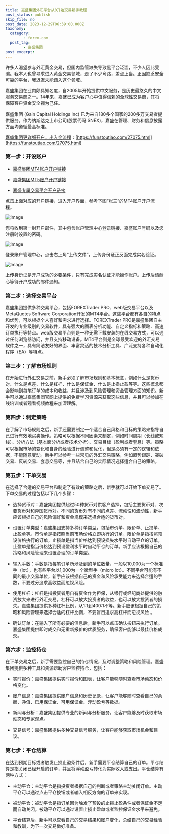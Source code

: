 ```yaml
---
title: 嘉盛集团外汇平台从0开始交易新手教程
post_status: publish
skip_file: no
post_date: 2023-12-29T06:39:00.000Z
taxonomy:
  category:
        - forex-com
  post_tag:
        - 嘉盛集团
post_excerpt: 
---
```

许多人渴望参与外汇黄金交易，但国内监管缺失导致黑平台泛滥，不少人因此受骗。我本人也曾寻求进入黄金交易领域，走了不少弯路，差点上当。正因缺乏安全可靠的平台，我迟迟未能踏入这个领域。

嘉盛集团在业内颇具知名度，自2005年开始提供中文服务，是历史最悠久的中文服务交易商之一。14年来，嘉盛已成为客户心中值得信赖的全球性交易商，其将保障客户资金安全视为己任。

嘉盛集团 (Gain Capital Holdings Inc) 已为来自180多个国家的200多万交易者提供服务。作为纳斯达克上市公司(股票代码:SNEX)，嘉盛在管理、财务和信息披露方面均遵循最高标准。

[嘉盛集团更详细开户，出入金流程](https://funstoutiao.com/27075.html)：[https://funstoutiao.com/27075.html](https://funstoutiao.com/27075.html)

### 第一步：开设账户

* [嘉盛集团MT4账户开户链接](https://s.ssgg.net/jsmt4)

* [嘉盛集团MT5账户开户链接](https://s.ssgg.net/jsmt5)

* [嘉盛专属交易平台开户链接](https://s.ssgg.net/js)

点击上面对应的开户链接，进入开户界面，参考下图“张三”的MT4账户开户流程。

![Image](https://prod-files-secure.s3.us-west-2.amazonaws.com/39ed1227-6d7d-4570-be36-9ccd4a2c4241/7a167aea-686b-400d-af59-4e18eb607a40/640.png?X-Amz-Algorithm=AWS4-HMAC-SHA256&X-Amz-Content-Sha256=UNSIGNED-PAYLOAD&X-Amz-Credential=ASIAZI2LB466TTWVFKDC%2F20250809%2Fus-west-2%2Fs3%2Faws4_request&X-Amz-Date=20250809T161310Z&X-Amz-Expires=3600&X-Amz-Security-Token=IQoJb3JpZ2luX2VjEIP%2F%2F%2F%2F%2F%2F%2F%2F%2F%2FwEaCXVzLXdlc3QtMiJHMEUCIQCDSsL92b5rsbLy1T9%2B2EAubwdMOvm89ByUYrOlrhVvCgIgBjrO%2BytZNSFc2uMQxr4CUcOqEC7EFvlTCl7cA4C0vhoqiAQIvP%2F%2F%2F%2F%2F%2F%2F%2F%2F%2FARAAGgw2Mzc0MjMxODM4MDUiDA825BCn3zIPcQC3nSrcA2xp0ViWRPtTH99bWpLRMlP3PyTM8KKYK1L7Tjir5z%2FZ9c28e18lkv781Ynr0Gf3rhRDIUF%2BBQVkUwfN1O7Vsa9mHLTSwU%2FtjLN8gF8MiWQ5w2NAnVUnETDU1yzU8N%2FK8ZmbyRnY8LJqJoaHqmv73dbfveTDfizfRYI1SjHYbtIMfYjH7KNRFGkv9RaE21v0nuVC4MVc22Ie3ztpISSPoubOnAEP00jHfFZEN%2BmPv3ezzUu5T89QV2OzWbJFOROb88G1ay1I4cnhNiCjDpdX%2B%2FDtgmpkTdH8H0hYxHHSdOfcyD3Um1%2B%2FkfMDP%2FOxp8tj3Uh61xPwmLIPtqKiajpvsK08ZUkGm9aCwEuNQj31PobOynG8nHnEvyTq%2Fc%2BfDVaWuVpBQmQ6CtStBMtg%2BFzsUqKyywAVmzDAPeQEQLXgjHJRpYy8trVC59q%2FYiELJZGDmGRv5ZqlBbBbSax8EbKKCGuSODXwGHL13CBeXP5jAM6KYjGaVN69GYiIjbE9EhlGtUaNj0bPBSGo7PiazZhJJGvODsJwPyF0OSjzWBXl%2BvOnHQof9O0ZTVWwZybpnhCEkWDhcTdXA3uazE8jK%2BlAZd7LcUMttYemHwX3IpRr4C650aNpa8u9NBE8qSfiMKbM3MQGOqUBTcMMhSosbZjqsuZstx6CM1nG3TTpSQ1s15RCWS1J1piGHW7bmn%2BLCrkSdvD3ufzZpwEoDab1%2BuzjCQZEm0qI85zg%2BBzJn2F9p52av72t3aVcDYDYBA5bAmyINZcSLOoe0zfwrywr2CyPGNLQjJ8CbaiS9Jv4idfLact0g9uPGA%2FXJsrLf7v0L4BW%2B0itN65aEO49wC00zGgqy1vzr9BxT%2BBqaQ3p&X-Amz-Signature=d2a9ff379216f2ea44671f2035b275ef132bd36c79f578debb1e1ee2284fe1f1&X-Amz-SignedHeaders=host&x-amz-checksum-mode=ENABLED&x-id=GetObject)

您将收到第一封开户邮件，其中包含账户管理中心登录链接、嘉盛账户号码以及您注册时设置的密码。

![Image](https://prod-files-secure.s3.us-west-2.amazonaws.com/39ed1227-6d7d-4570-be36-9ccd4a2c4241/eaa1c6b3-2877-4284-a0e1-530e222c27fb/image.png?X-Amz-Algorithm=AWS4-HMAC-SHA256&X-Amz-Content-Sha256=UNSIGNED-PAYLOAD&X-Amz-Credential=ASIAZI2LB466TTWVFKDC%2F20250809%2Fus-west-2%2Fs3%2Faws4_request&X-Amz-Date=20250809T161310Z&X-Amz-Expires=3600&X-Amz-Security-Token=IQoJb3JpZ2luX2VjEIP%2F%2F%2F%2F%2F%2F%2F%2F%2F%2FwEaCXVzLXdlc3QtMiJHMEUCIQCDSsL92b5rsbLy1T9%2B2EAubwdMOvm89ByUYrOlrhVvCgIgBjrO%2BytZNSFc2uMQxr4CUcOqEC7EFvlTCl7cA4C0vhoqiAQIvP%2F%2F%2F%2F%2F%2F%2F%2F%2F%2FARAAGgw2Mzc0MjMxODM4MDUiDA825BCn3zIPcQC3nSrcA2xp0ViWRPtTH99bWpLRMlP3PyTM8KKYK1L7Tjir5z%2FZ9c28e18lkv781Ynr0Gf3rhRDIUF%2BBQVkUwfN1O7Vsa9mHLTSwU%2FtjLN8gF8MiWQ5w2NAnVUnETDU1yzU8N%2FK8ZmbyRnY8LJqJoaHqmv73dbfveTDfizfRYI1SjHYbtIMfYjH7KNRFGkv9RaE21v0nuVC4MVc22Ie3ztpISSPoubOnAEP00jHfFZEN%2BmPv3ezzUu5T89QV2OzWbJFOROb88G1ay1I4cnhNiCjDpdX%2B%2FDtgmpkTdH8H0hYxHHSdOfcyD3Um1%2B%2FkfMDP%2FOxp8tj3Uh61xPwmLIPtqKiajpvsK08ZUkGm9aCwEuNQj31PobOynG8nHnEvyTq%2Fc%2BfDVaWuVpBQmQ6CtStBMtg%2BFzsUqKyywAVmzDAPeQEQLXgjHJRpYy8trVC59q%2FYiELJZGDmGRv5ZqlBbBbSax8EbKKCGuSODXwGHL13CBeXP5jAM6KYjGaVN69GYiIjbE9EhlGtUaNj0bPBSGo7PiazZhJJGvODsJwPyF0OSjzWBXl%2BvOnHQof9O0ZTVWwZybpnhCEkWDhcTdXA3uazE8jK%2BlAZd7LcUMttYemHwX3IpRr4C650aNpa8u9NBE8qSfiMKbM3MQGOqUBTcMMhSosbZjqsuZstx6CM1nG3TTpSQ1s15RCWS1J1piGHW7bmn%2BLCrkSdvD3ufzZpwEoDab1%2BuzjCQZEm0qI85zg%2BBzJn2F9p52av72t3aVcDYDYBA5bAmyINZcSLOoe0zfwrywr2CyPGNLQjJ8CbaiS9Jv4idfLact0g9uPGA%2FXJsrLf7v0L4BW%2B0itN65aEO49wC00zGgqy1vzr9BxT%2BBqaQ3p&X-Amz-Signature=4944ccb45099737d792a83654261680cc19f2fa01a0c0aff09532d878529c15a&X-Amz-SignedHeaders=host&x-amz-checksum-mode=ENABLED&x-id=GetObject)

登录账户管理中心，点击右上角“上传文件”，上传身份证正反面完成实名验证。

![Image](https://prod-files-secure.s3.us-west-2.amazonaws.com/39ed1227-6d7d-4570-be36-9ccd4a2c4241/54090639-09fc-46b4-a135-e0289f707147/image.png?X-Amz-Algorithm=AWS4-HMAC-SHA256&X-Amz-Content-Sha256=UNSIGNED-PAYLOAD&X-Amz-Credential=ASIAZI2LB466TTWVFKDC%2F20250809%2Fus-west-2%2Fs3%2Faws4_request&X-Amz-Date=20250809T161310Z&X-Amz-Expires=3600&X-Amz-Security-Token=IQoJb3JpZ2luX2VjEIP%2F%2F%2F%2F%2F%2F%2F%2F%2F%2FwEaCXVzLXdlc3QtMiJHMEUCIQCDSsL92b5rsbLy1T9%2B2EAubwdMOvm89ByUYrOlrhVvCgIgBjrO%2BytZNSFc2uMQxr4CUcOqEC7EFvlTCl7cA4C0vhoqiAQIvP%2F%2F%2F%2F%2F%2F%2F%2F%2F%2FARAAGgw2Mzc0MjMxODM4MDUiDA825BCn3zIPcQC3nSrcA2xp0ViWRPtTH99bWpLRMlP3PyTM8KKYK1L7Tjir5z%2FZ9c28e18lkv781Ynr0Gf3rhRDIUF%2BBQVkUwfN1O7Vsa9mHLTSwU%2FtjLN8gF8MiWQ5w2NAnVUnETDU1yzU8N%2FK8ZmbyRnY8LJqJoaHqmv73dbfveTDfizfRYI1SjHYbtIMfYjH7KNRFGkv9RaE21v0nuVC4MVc22Ie3ztpISSPoubOnAEP00jHfFZEN%2BmPv3ezzUu5T89QV2OzWbJFOROb88G1ay1I4cnhNiCjDpdX%2B%2FDtgmpkTdH8H0hYxHHSdOfcyD3Um1%2B%2FkfMDP%2FOxp8tj3Uh61xPwmLIPtqKiajpvsK08ZUkGm9aCwEuNQj31PobOynG8nHnEvyTq%2Fc%2BfDVaWuVpBQmQ6CtStBMtg%2BFzsUqKyywAVmzDAPeQEQLXgjHJRpYy8trVC59q%2FYiELJZGDmGRv5ZqlBbBbSax8EbKKCGuSODXwGHL13CBeXP5jAM6KYjGaVN69GYiIjbE9EhlGtUaNj0bPBSGo7PiazZhJJGvODsJwPyF0OSjzWBXl%2BvOnHQof9O0ZTVWwZybpnhCEkWDhcTdXA3uazE8jK%2BlAZd7LcUMttYemHwX3IpRr4C650aNpa8u9NBE8qSfiMKbM3MQGOqUBTcMMhSosbZjqsuZstx6CM1nG3TTpSQ1s15RCWS1J1piGHW7bmn%2BLCrkSdvD3ufzZpwEoDab1%2BuzjCQZEm0qI85zg%2BBzJn2F9p52av72t3aVcDYDYBA5bAmyINZcSLOoe0zfwrywr2CyPGNLQjJ8CbaiS9Jv4idfLact0g9uPGA%2FXJsrLf7v0L4BW%2B0itN65aEO49wC00zGgqy1vzr9BxT%2BBqaQ3p&X-Amz-Signature=8feae60b49c2a736f11ad59947c1bbf206926d2a2c292a55fe5936a9ba3e650a&X-Amz-SignedHeaders=host&x-amz-checksum-mode=ENABLED&x-id=GetObject)

上传身份证是开户成功的必要条件，只有完成实名认证才能操作账户。上传后请耐心等待开户成功的邮件通知。

### 第二步：选择交易平台

嘉盛集团提供多种交易平台，包括FOREXTrader PRO、web版交易平台以及MetaQuotes Software Corporation开发的MT4平台。这些平台都有各自的特点和优势，可以根据个人喜好和需求进行选择。FOREXTrader PRO是嘉盛集团自主开发的专业级别的交易软件，具有强大的图表分析功能、自定义指标和策略、高速订单执行等特点。web版交易平台则是一种无需下载安装的在线交易方式，可以通过任何浏览器访问，并且支持移动设备。MT4平台则是全球最受欢迎的外汇交易软件之一，具有简洁友好的界面、丰富灵活的技术分析工具、广泛支持各种自动化程序（EA）等特点。

### 第三步：了解市场规则

在开始进行外汇交易之前，新手必须了解市场规则和基本概念，例如什么是货币对、什么是点差、什么是杠杆、什么是保证金、什么是止损止盈等等。这些概念都会影响到每笔订单的成本和收益，并且涉及到风险管理和资金管理方面的知识。新手可以通过嘉盛集团官网上提供的免费学习资源来获取这些信息，并且可以参加在线培训或者观看视频教程来加深理解。

### 第四步：制定策略

在了解了市场规则之后，新手还需要制定一个适合自己风格和目标的策略来指导自己进行有效地买卖操作。策略可以根据不同因素来制定，例如时间周期（长线或短线）、分析方法（基本面分析或者技术分析）、交易目标（盈利或者套息）等。策略可以根据市场的变化和自身的经验进行调整和优化，但是必须有一定的逻辑和依据，不能随意变动。新手可以参考一些常见的外汇交易策略，例如趋势跟踪、突破交易、反转交易、套息交易等，并且结合自己的实际情况选择适合自己的策略。

### 第五步：下单交易

在选择了合适的交易平台和制定了有效的策略之后，新手就可以开始下单交易了。下单交易的过程包括以下几个步骤：

* 选择货币对：嘉盛集团提供超过50种货币对供客户选择，包括主要货币对、次要货币对和异国货币对。不同的货币对有不同的点差、流动性和波动性，新手应该根据自己的风险偏好和资金规模来选择合适的货币对。

* 设置订单类型：嘉盛集团支持多种订单类型，包括市价单、限价单、止损单、止盈单等。市价单是指按照当前市场价格立即执行的订单，限价单是指按照预设价格执行的订单，止损单是指当价格达到预设损失水平时自动平仓的订单，止盈单是指当价格达到预设盈利水平时自动平仓的订单。新手应该根据自己的策略和风险管理来设置合理的订单类型。

* 输入手数：手数是指每笔订单所涉及到的单位数量，一般以10,000为一个标准手（lot），也有些平台以1,000为一个微型手（micro lot）。不同平台可能有不同的最小交易单位，新手应该根据自己的资金和风险承受能力来选择合适的手数，不要过分追求高收益而忽视风险。

* 使用杠杆：杠杆是指投资者用自有资金作为担保，从银行或经纪商处提供的融资放大来进行外汇交易。杠杆可以放大投资者的收益，也可以放大投资者的损失。嘉盛集团提供多种杠杆比例，从1:1到400:1不等。新手应该根据自己的策略和风险管理来选择合适的杠杆比例，不要盲目追求高杠杆而忽视风险 。

* 确认订单：在输入了所有必要的信息后，新手可以点击确认按钮来执行订单。嘉盛集团提供即时成交和无重新报价的优质服务，确保客户能够以最佳价格成交。

### 第六步：监控持仓

在下单交易之后，新手需要监控自己的持仓情况，及时调整策略和风险管理。嘉盛集团提供多种工具和资源帮助客户监控持仓，包括：

* 实时报价：嘉盛集团提供实时报价和图表，让客户能够随时查看市场动态和价格变化。

* 账户信息：嘉盛集团提供账户信息和历史记录，让客户能够随时查看自己的余额、净值、已用保证金、可用保证金、浮动盈亏等数据。

* 新闻与分析：嘉盛集团提供专业的新闻与分析服务，让客户能够及时获取市场动态和专家观点。

* 交易信号：嘉盛集团提供多种交易信号服务，让客户能够获取市场机会和建议。

### 第七步：平仓结算

在达到预期目标或者触发止损止盈条件后，新手需要平仓结算自己的订单。平仓结算是指关闭已经开启的订单，并且将浮动盈亏转化为实际收入或支出。平仓结算有两种方式：

* 主动平仓：主动平仓是指投资者根据自己的判断或者策略主动关闭订单。主动平仓可以通过点击平仓按钮或者输入相反方向的订单来实现。

* 被动平仓：被动平仓是指订单因为触发了预设的止损止盈条件或者保证金不足而自动关闭。被动平仓可以通过设置止损止盈单或者监控保证金水平来避免。

* 平仓结算后，新手可以查看自己的交易结果和账户变化，总结自己的交易经验和教训，为下一次交易做好准备。